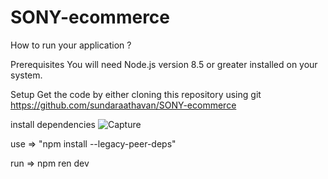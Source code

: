 # SONY-ecommerce

How to run your application ?

Prerequisites
You will need Node.js version 8.5 or greater installed on your system.

Setup
Get the code by either cloning this repository using git
   https://github.com/sundaraathavan/SONY-ecommerce
   
install dependencies
![Capture](https://user-images.githubusercontent.com/52910050/166304262-0bd62341-a11f-4a64-816b-2d19ae3ebf70.JPG)

use => "npm install --legacy-peer-deps"

run => npm ren dev


